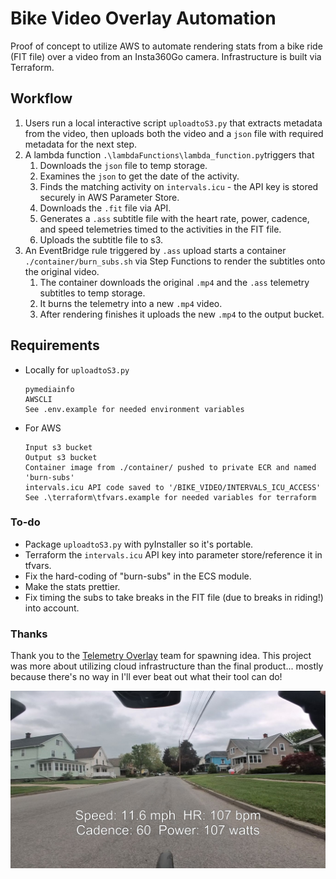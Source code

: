 # Bike Video Overlay Automation
Proof of concept to utilize AWS to automate rendering stats from a bike ride (FIT file) over a video from an Insta360Go camera. Infrastructure is built via Terraform.

## Workflow
1. Users run a local interactive script <code>uploadtoS3.py</code> that extracts metadata from the video, then uploads both the video and a <code>json</code> file with required metadata for the next step.
2. A lambda function <code>.\lambdaFunctions\lambda_function.py</code>triggers that
    1. Downloads the <code>json</code> file to temp storage.
    2. Examines the <code>json</code> to get the date of the activity.
    3. Finds the matching activity on <code>intervals.icu</code> - the API key is stored securely in AWS Parameter Store.
    4. Downloads the <code>.fit</code> file via API.
    5. Generates a <code>.ass</code> subtitle file with the heart rate, power, cadence, and speed telemetries timed to the activities in the FIT file.
    6. Uploads the subtitle file to s3.
3. An EventBridge rule triggered by <code>.ass</code> upload starts a container <code>./container/burn_subs.sh</code> via Step Functions to render the subtitles onto the original video.
    1. The container downloads the original <code>.mp4</code> and the <code>.ass</code> telemetry subtitles to temp storage.
    2. It burns the telemetry into a new <code>.mp4</code> video.
    3. After rendering finishes it uploads the new <code>.mp4</code> to the output bucket.

## Requirements
- Locally for <code>uploadtoS3.py</code>
  ```
  pymediainfo
  AWSCLI
  See .env.example for needed environment variables

  ```


- For AWS
  ```
  Input s3 bucket
  Output s3 bucket
  Container image from ./container/ pushed to private ECR and named 'burn-subs'
  intervals.icu API code saved to '/BIKE_VIDEO/INTERVALS_ICU_ACCESS'
  See .\terraform\tfvars.example for needed variables for terraform
  ```


### To-do
- Package <code>uploadtoS3.py</code> with pyInstaller so it's portable.
- Terraform the <code>intervals.icu</code> API key into parameter store/reference it in tfvars.
- Fix the hard-coding of "burn-subs" in the ECS module.
- Make the stats prettier.
- Fix timing the subs to take breaks in the FIT file (due to breaks in riding!) into account.

### Thanks
Thank you to the [Telemetry Overlay](https://goprotelemetryextractor.com/) team for spawning idea. This project was more about utilizing cloud infrastructure than the final product... mostly because there's no way in I'll ever beat out what their tool can do!
  
![It might be ugly but it works!](/images/sample_image.jpg)